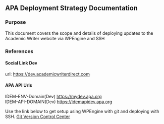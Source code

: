 <!-- ## Welcome to GitHub Pages

You can use the [editor on GitHub](https://github.com/sociallinkdev/dev-digital-documentation/edit/gh-pages/index.md) to maintain and preview the content for your website in Markdown files.

Whenever you commit to this repository, GitHub Pages will run [Jekyll](https://jekyllrb.com/) to rebuild the pages in your site, from the content in your Markdown files.

### Markdown

Markdown is a lightweight and easy-to-use syntax for styling your writing. It includes conventions for

```markdown
Syntax highlighted code block

# Header 1

## Header 2

### Header 3

- Bulleted
- List

1. Numbered
2. List

**Bold** and _Italic_ and `Code` text

[Link](url) and ![Image](src)
```

For more details see [Basic writing and formatting syntax](https://docs.github.com/en/github/writing-on-github/getting-started-with-writing-and-formatting-on-github/basic-writing-and-formatting-syntax).

### Jekyll Themes

Your Pages site will use the layout and styles from the Jekyll theme you have selected in your [repository settings](https://github.com/sociallinkdev/dev-digital-documentation/settings/pages). The name of this theme is saved in the Jekyll `_config.yml` configuration file.

### Support or Contact

Having trouble with Pages? Check out our [documentation](https://docs.github.com/categories/github-pages-basics/) or [contact support](https://support.github.com/contact) and we’ll help you sort it out.
 -->

## APA Deployment Strategy Documentation

### Purpose

This document covers the scope and details of deploying updates to the Academic Writer website via WPEngine and SSH

### References

#### Social Link Dev

url: https://dev.academicwriterdirect.com

#### APA API Urls

IDEM-ENV-Domain(Dev) https://mydev.apa.org<br>
IDEM-API-DOMAIN(Dev) https://idemapidev.apa.org

Use the link below to get setup using WPEngine with git and deploying with SSH.
[Git Version Control Center](https://wpengine.com/support/git/)

<!-- Test url: https://test.academicwriterdirect.com
Live url: https://academicwriterdirect.com -->
